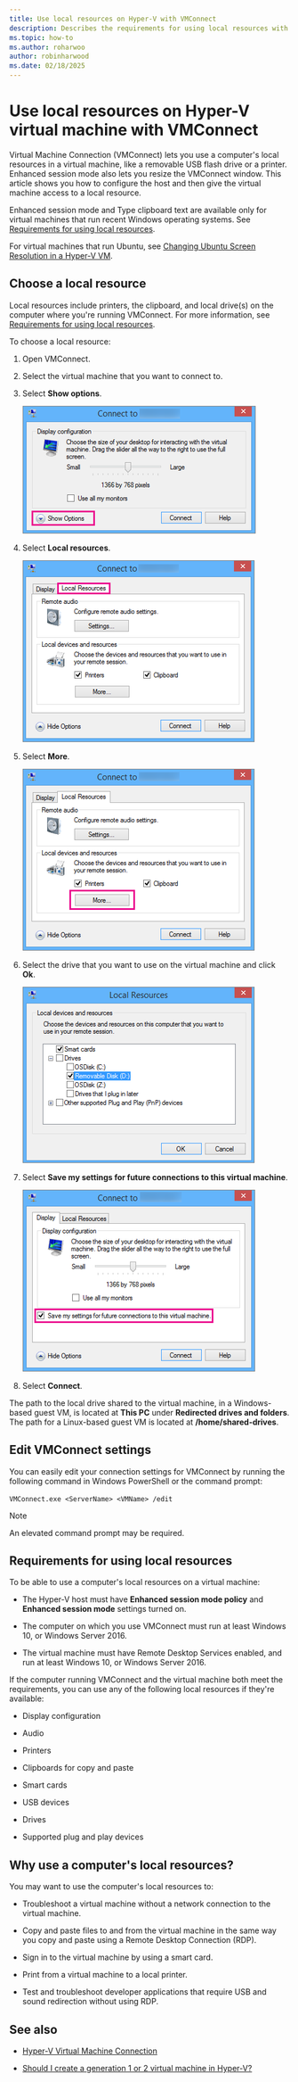 ```yaml
---
title: Use local resources on Hyper-V with VMConnect
description: Describes the requirements for using local resources with Virtual Machine Connection (VMConnect) on Hyper-V.
ms.topic: how-to
ms.author: roharwoo
author: robinharwood
ms.date: 02/18/2025
---
```

# Use local resources on Hyper-V virtual machine with VMConnect

Virtual Machine Connection (VMConnect) lets you use a computer's local resources in a virtual machine, like a removable USB flash drive or a printer. Enhanced session mode also lets you resize the VMConnect window. This article shows you how to configure the host and then give the virtual machine access to a local resource.

Enhanced session mode and Type clipboard text are available only for virtual machines that run recent Windows operating systems. See [Requirements for using local resources](#requirements-for-using-local-resources).

For virtual machines that run Ubuntu, see [Changing Ubuntu Screen Resolution in a Hyper-V VM](/archive/blogs/virtual_pc_guy/changing-ubuntu-screen-resolution-in-a-hyper-v-vm).

## Choose a local resource

Local resources include printers, the clipboard, and local drive(s) on the computer where you're running VMConnect. For more information, see [Requirements for using local resources](#requirements-for-using-local-resources).

To choose a local resource:

1. Open VMConnect.

1. Select the virtual machine that you want to connect to.

1. Select **Show options**.

    ![Screenshot that calls out Show options on the bottom left of the dialog box.](./media/HyperV-VMConnect-DisplayConfig.png)

1. Select **Local resources**.

    ![Screenshot that calls out the Local resources tab.](./media/HyperV-VMConnect-DisplayConfig-LocalResources.png)

1. Select **More**.

    ![Screenshot that calls out the More button.](./media/HyperV-VMConnect-DisplayConfig-LocalResourcesMore.png)

1. Select the drive that you want to use on the virtual machine and click **Ok**.

    ![Screenshot that shows the local resources and drives that you can select.](./media/HyperV-VMConnect-Settings-LocalResourcesDrives.png)

1. Select **Save my settings for future connections to this virtual machine**.

    ![Screenshot that calls out the checkbox to select for this option.](./media/HyperV-VMConnect-SaveSettings.png)

1. Select **Connect**.

The path to the local drive shared to the virtual machine, in a Windows-based guest VM, is located at **This PC** under **Redirected drives and folders**. The path for a Linux-based guest VM is located at **/home/shared-drives**.

## Edit VMConnect settings

You can easily edit your connection settings for VMConnect by running the following command in Windows PowerShell or the command prompt:

`VMConnect.exe <ServerName> <VMName> /edit`

> [!Note]
> An elevated command prompt may be required.

## Requirements for using local resources

To be able to use a computer's local resources on a virtual machine:

- The Hyper-V host must have **Enhanced session mode policy** and **Enhanced session mode** settings turned on.

- The computer on which you use VMConnect must run at least Windows 10, or Windows Server 2016.

- The virtual machine must have Remote Desktop Services enabled, and run at least Windows 10, or Windows Server 2016.

If the computer running VMConnect and the virtual machine both meet the requirements, you can use any of the following local resources if they're available:

- Display configuration

- Audio

- Printers

- Clipboards for copy and paste

- Smart cards

- USB devices

- Drives

- Supported plug and play devices

## Why use a computer's local resources?

You may want to use the computer's local resources to:

- Troubleshoot a virtual machine without a network connection to the virtual machine.

- Copy and paste files to and from the virtual machine in the same way you copy and paste using a Remote Desktop Connection (RDP).

- Sign in to the virtual machine by using a smart card.

- Print from a virtual machine to a local printer.

- Test and troubleshoot developer applications that require USB and sound redirection without using RDP.

## See also

- [Hyper-V Virtual Machine Connection](/windows-server/virtualization/hyper-v/learn-more/hyper-v-virtual-machine-connect)

- [Should I create a generation 1 or 2 virtual machine in Hyper-V?](plan/Should-I-create-a-generation-1-or-2-virtual-machine-in-Hyper-V.md)

